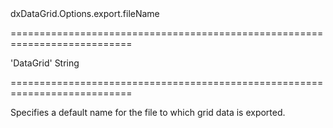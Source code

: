 <!--id-->dxDataGrid.Options.export.fileName<!--/id-->
===========================================================================
<!--default-->'DataGrid'<!--/default-->
<!--type-->String<!--/type-->
===========================================================================

<!--shortDescription-->
Specifies a default name for the file to which grid data is exported.
<!--/shortDescription-->

<!--fullDescription-->

<!--/fullDescription-->